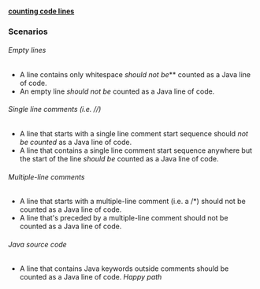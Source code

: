 #### [counting code lines](http://codekata.com/kata/kata13-counting-code-lines/)

### Scenarios

###### Empty lines
- A line contains only whitespace _should not be_** counted as a Java line of code.
- An empty line _should not be_ counted as a Java line of code.

###### Single line comments (i.e. //)
- A line that starts with a single line comment start sequence should _not be counted_ as a Java line of code.
- A line that contains a single line comment start sequence anywhere but the start of the line _should be_ counted as a Java line of code.

###### Multiple-line comments
- A line that starts with a multiple-line comment (i.e. a /*) should not be counted as a Java line of code.
- A line that's preceded by a multiple-line comment should not be counted as a Java line of code.

###### Java source code
- A line that contains Java keywords outside comments should be counted as a Java line of code. _Happy path_
